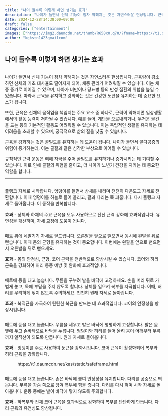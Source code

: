 ```yaml
---
title: "나이 들수록 이렇게 하면 생기는 효과"
description: "나이가 들면서 신체 기능이 점차 약해지는 것은 자연스러운 현상입니다. 근육량이 감소하면 신체의 기초 대사율도 떨어지게 되어, 체중 관리가 어려워질 수 있습니다. 이는 체중 증가로 이어질 수 있으며, 나아가 비만이나 당뇨병 등의 만성 질환의 위험을 높일 수 있습니다. 따"
date: 2024-12-28T14:38:00+09:00
draft: false
categories: ["entertainment"]
images: ["https://img2.daumcdn.net/thumb/R658x0.q70/?fname=https://t1.daumcdn.net/news/202412/12/tenbody/20241212073117688apon.jpg", "https://t1.daumcdn.net/news/202412/12/tenbody/20241212073118011bsno.gif", "https://t1.daumcdn.net/news/202412/12/tenbody/20241212073118405lcdr.gif", "https://t1.daumcdn.net/news/202412/12/tenbody/20241212073118744nidg.gif", "https://t1.daumcdn.net/news/202412/12/tenbody/20241212073119054mlql.gif"]
author: "kgkstn1423gmailcom"
---
```


<h2 >나이 들수록 이렇게 하면 생기는 효과</h2> <figure ><img src="https://img2.daumcdn.net/thumb/R658x0.q70/?fname=https://t1.daumcdn.net/news/202412/12/tenbody/20241212073117688apon.jpg" alt=""/></figure> <p>나이가 들면서 신체 기능이 점차 약해지는 것은 자연스러운 현상입니다. 근육량이 감소하면 신체의 기초 대사율도 떨어지게 되어, 체중 관리가 어려워질 수 있습니다. 이는 체중 증가로 이어질 수 있으며, 나아가 비만이나 당뇨병 등의 만성 질환의 위험을 높일 수 있습니다. 따라서 근육을 유지하고 강화하는 것은 건강한 노년을 유지하는 데 중요한 요소가 됩니다.</p> <p>또한, 근육은 신체의 움직임을 책임지는 주요 요소 중 하나로, 근력이 약해지면 일상생활에서의 활동 능력이 저하될 수 있습니다. 예를 들어, 계단을 오르내리거나, 무거운 물건을 드는 등의 기본적인 활동도 어려워질 수 있습니다. 이는 독립적인 생활을 유지하는 데 어려움을 초래할 수 있으며, 궁극적으로 삶의 질을 낮출 수 있습니다.</p> <p>근육을 강화하는 것은 골밀도를 유지하는 데 도움이 됩니다. 나이가 들면서 골다공증의 위험이 증가하는데, 이는 골절과 같은 심각한 부상으로 이어질 수 있습니다.</p> <p>규칙적인 근력 운동은 뼈에 자극을 주어 골밀도를 유지하거나 증가시키는 데 기여할 수 있습니다. 이로 인해 골절의 위험을 줄이고, 더 나아가 노년기 건강을 지키는 데 중요한 역할을 합니다.</p> <hr /> <figure ><img src="https://t1.daumcdn.net/news/202412/12/tenbody/20241212073118011bsno.gif" alt=""/></figure> <p>플랭크 자세로 시작합니다. 엉덩이를 들면서 상체를 내리며 천천히 다운도그 자세로 전환합니다. 이때 엉덩이를 하늘로 들어 올리고, 팔과 다리는 쭉 펴줍니다. 다시 플랭크 자세로 돌아옵니다. 이 동작을 반복합니다.</p> <p><strong>효과</strong> - 상체와 하체의 주요 근육을 모두 사용하므로 전신 근력 강화에 효과적입니다. 유연성을 개선하며, 자세 교정에 도움이 됩니다.</p> <figure ><img src="https://t1.daumcdn.net/news/202412/12/tenbody/20241212073118405lcdr.gif" alt=""/></figure> <p>매트 위에 네발기기 자세로 엎드립니다. 오른팔을 앞으로 뻗으면서 동시에 왼발을 뒤로 뻗습니다. 이때 몸의 균형을 유지하는 것이 중요합니다. 이번에는 왼팔을 앞으로 뻗으면서 오른발을 뒤로 뻗으세요.</p> <p><strong>효과</strong> - 몸의 안정성, 균형, 코어 근력을 전반적으로 향상시킬 수 있습니다. 코어와 허리 근육을 강화하여 허리 통증 예방 및 완화에 효과적입니다.</p> <figure ><img src="https://t1.daumcdn.net/news/202412/12/tenbody/20241212073118744nidg.gif" alt=""/></figure> <p>매트에 등을 대고 눕습니다. 무릎을 구부려 발을 바닥에 고정하세요. 손을 머리 뒤로 가볍게 놓고, 목에 부담을 주지 않도록 합니다. 상체를 일으켜 복부를 자극합니다. 이때, 허리를 무리하게 꺾지 않도록 주의하세요. 천천히 원래 자세로 돌아갑니다.</p> <p><strong>효과</strong> - 복직근을 자극하여 탄탄한 복근을 만드는 데 효과적입니다. 코어의 안정성을 향상시킵니다.</p> <figure ><img src="https://t1.daumcdn.net/news/202412/12/tenbody/20241212073119054mlql.gif" alt=""/></figure> <p>매트에 등을 대고 눕습니다. 무릎을 세우고 발은 바닥에 평평하게 고정합니다. 팔은 몸 옆에 두고 손바닥으로 바닥을 누릅니다. 엉덩이와 허리를 들어 올려 몸이 어깨부터 무릎까지 일직선이 되도록 만듭니다. 원래 자세로 돌아옵니다.</p> <p><strong>효과</strong> - 엉덩이를 주로 사용하여 둔근을 강화시킵니다. 코어 근육이 활성화되어 복부와 허리 근육을 강화합니다.</p> <figure ><div > https://t1.daumcdn.net/kas/static/safeframe.html </div></figure> <figure ><img src="https://t1.daumcdn.net/news/202412/12/tenbody/20241212073119353ujes.gif" alt=""/></figure> <p>매트에 등을 대고 눕습니다. 손은 바닥에 붙여 안정성을 유지합니다. 다리를 공중으로 띄웁니다. 무릎을 가슴 쪽으로 당겨 복부에 힘을 줍니다. 다리를 다시 펴며 시작 자세로 돌아옵니다. 운동 중에는 발이 바닥에 닿지 않도록 주의합니다.</p> <p><strong>효과</strong> - 하복부와 전체 코어 근육을 효과적으로 강화하여 복부를 탄탄하게 만듭니다. 다리 근육의 유연성도 향상됩니다.</p>